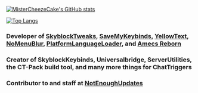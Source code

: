[![MisterCheezeCake's GitHub stats](https://github-readme-stats.vercel.app/api?username=MisterCheezeCake)](https://github.com/MisterCheezeCake)

[![Top Langs](https://github-readme-stats.vercel.app/api/top-langs/?username=MisterCheezeCake&layout=compact)](https://github.com/MisterCheezeCake)

### Developer of [SkyblockTweaks](https://modrinth.com/mod/sbt), [SaveMyKeybinds](https://modrinth.com/mod/savemykeybinds), [YellowText](https://modrinth.com/mod/yellowtext), [NoMenuBlur](https://modrinth.com/mod/nomenublur), [PlatformLanguageLoader](https://modrinth.com/mod/pll), and [Amecs Reborn](https://modrinth.com/mod/amecs-reborn)

### Creator of SkyblockKeybinds, Universalbridge, ServerUtilities, the CT-Pack build tool, and many more things for ChatTriggers

### Contributor to and staff at [NotEnoughUpdates](https://github.com/NotEnoughUpdates)

